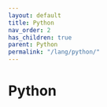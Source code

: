 ```yaml
---
layout: default
title: Python
nav_order: 2
has_children: true
parent: Python
permalink: "/lang/python/"
---
```


# Python
